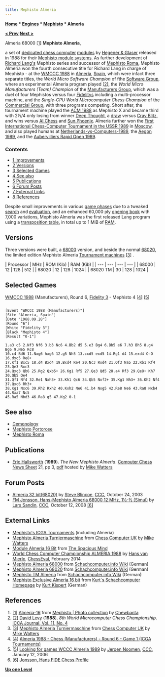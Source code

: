 ```yaml
---
title: Mephisto Almeria
---
```

**[Home](Home "Home") \* [Engines](Engines "Engines") \* [Mephisto](Mephisto "Mephisto") \* Almeria**


**[< Prev](Mephisto_Roma "Mephisto Roma") [Next >](Mephisto_Portorose "Mephisto Portorose")**



 [](https://www.flickr.com/photos/10261668@N05/859082106/in/album-72157600922171154/) Almeria 68000 <a id="cite-note-1" href="#cite-ref-1">[1]</a> 
**Mephisto Almeria**,  

a set of [dedicated chess computer](Dedicated_Chess_Computers "Dedicated Chess Computers") [modules](Module "Module") by [Hegener & Glaser](Hegener_%26_Glaser "Hegener & Glaser") released in 1988 for their [Mephisto module systems](Mephisto_Module_Systems "Mephisto Module Systems"). As further development of [Richard Lang's](Richard_Lang "Richard Lang") Mephisto series and successor of [Mephisto Roma](Mephisto_Roma "Mephisto Roma"), Mephisto Almeria won the fourth consecutive title for Richard Lang in charge of Mephisto - at the [WMCCC 1988](WMCCC_1988 "WMCCC 1988") in [Almería](https://en.wikipedia.org/wiki/Almer%C3%ADa), [Spain](https://en.wikipedia.org/wiki/Spain), which were infact three separate titles, the *World Micro Software Champion* of fthe [Software Group](WMCCC_1988#Software "WMCCC 1988"), where an experimental Almeria program played <a id="cite-note-2" href="#cite-ref-2">[2]</a>, the *World Micro Manufacturers (Team) Champion* of the [Manufacturers Group](WMCCC_1988#Manufacturers "WMCCC 1988"), which was a duel of four Mephistos versus four [Fidelitys](Fidelity "Fidelity") including a multi-processor machine, and the *Single-CPU World Microcomputer Chess Champion* of the [Commercial Group](WMCCC_1988#Commercial "WMCCC 1988"), with three programs competing. Short after, the tournament machine played the [ACM 1988](ACM_1988 "ACM 1988") as Mephisto X and became third with 2½/4 only losing from winner [Deep Thought](Deep_Thought "Deep Thought"), a [draw](ACM_1988#MephistoCrayBlitz "ACM 1988") versus [Cray Blitz](Cray_Blitz "Cray Blitz"), and wins versus [AI Chess](AI_Chess "AI Chess") and [Sun Phoenix](Phoenix "Phoenix"). Almeria further won the [First International Chess-Computer Tournament in the USSR 1989](First_International_Chess-Computer_Tournament_in_the_USSR_1989 "First International Chess-Computer Tournament in the USSR 1989") in [Moscow](https://en.wikipedia.org/wiki/Moscow), and also played humans at [Netherlands-vs-Computers-1989](Netherlands-vs-Computers-1989 "Netherlands-vs-Computers-1989"), the [Aegon 1989](Aegon_1989 "Aegon 1989"), and the [Aubervilliers Rapid Open 1989](Aubervilliers_Rapid_Open#1989 "Aubervilliers Rapid Open"). 



### Contents


* [1 Improvements](#improvements)
* [2 Versions](#versions)
* [3 Selected Games](#selected-games)
* [4 See also](#see-also)
* [5 Publications](#publications)
* [6 Forum Posts](#forum-posts)
* [7 External Links](#external-links)
* [8 References](#references)






Despite small improvements in various [game phases](Game_Phases "Game Phases") due to a tweaked [search](Search "Search") and [evaluation](Evaluation "Evaluation"), and an enhanced 60,000 ply [opening book](Opening_Book "Opening Book") with 7,000 variations, Mephisto Almeria was the first released Lang program using a [transposition table](Transposition_Table "Transposition Table"), in total up to 1 MiB of [RAM](Memory#RAM "Memory").



## Versions


Three versions were built, a [68000](68000 "68000") version, and beside the normal [68020](68020 "68020"), the limited edition Mephisto Almeria [Tournament machines](https://en.wikipedia.org/wiki/Mephisto_%28chess_computer%29#Tournament_machines) <a id="cite-note-3" href="#cite-ref-3">[3]</a> .





|  Processor
 |  MHz
 |  ROM (Kib)
 |  RAM (Kib)
 |
| --- | --- | --- | --- |
|  68000
 |  12
 |  128
 |  512
 |
|  68020
 |  12
 |  128
 |  1024
 |
|  68020 TM
 |  30
 |  128
 |  1024
 |


## Selected Games


[WMCCC 1988](WMCCC_1988 "WMCCC 1988") (Manufacturers), Round 6, [Fidelity 3](Fidelity "Fidelity") - Mephisto 4 <a id="cite-note-4" href="#cite-ref-4">[4]</a> <a id="cite-note-5" href="#cite-ref-5">[5]</a>




```

[Event "WMCCC 1988 (Manufacturers)"]
[Site "Almeria, Spain"]
[Date "1988.09.28"]
[Round "6"]
[White "Fidelity 3"]
[Black "Mephisto 4"]
[Result "0-1"]

1.a3 c5 2.Nf3 Nf6 3.b3 Nc6 4.Bb2 d5 5.e3 Bg4 6.Bb5 e6 7.h3 Bh5 8.g4 Bg6 9.Ne5 Rc8 
10.c4 Bd6 11.Nxg6 hxg6 12.g5 Nh5 13.cxd5 exd5 14.Rg1 d4 15.exd4 O-O 16.dxc5 Re8+ 
17.Kf1 Bxc5 18.d4 Bxd4 19.Bxd4 Re4 20.Nc3 Rxd4 21.Qf3 Na5 22.Rb1 Rf4 23.Qe3 Rxc3 
24.Qxc3 Qb6 25.Rg2 Qxb5+ 26.Kg1 Rf5 27.Qe3 Qd5 28.a4 Rf3 29.Qe8+ Kh7 30.Qb5 Qe4 
31.Qf1 Nf4 32.Re1 Nxh3+ 33.Kh1 Qc6 34.Qb5 Nxf2+ 35.Kg1 Nh3+ 36.Kh2 Nf4 37.Qxc6 Rh3+ 
38.Kg1 Nxc6 39.Rh2 Rxh2 40.Kxh2 Ne6 41.b4 Nxg5 42.Re8 Ne6 43.Ra8 Nxb4 44.Rxa7 Nc5 
45.Ra5 Nbd3 46.Ra8 g5 47.Kg2 0-1

```

## See also


* [Demonology](Category:Demonology "Category:Demonology")
* [Mephisto Portorose](Mephisto_Portorose "Mephisto Portorose")
* [Mephisto Roma](Mephisto_Roma "Mephisto Roma")


## Publications


* [Eric Hallsworth](Eric_Hallsworth "Eric Hallsworth") (**1989**). *The New Mephisto Almeria*. [Computer Chess News Sheet](Selective_Search "Selective Search") 21, pp 3, [pdf](http://www.chesscomputeruk.com/SS_21.pdf) hosted by [Mike Watters](Mike_Watters "Mike Watters")


## Forum Posts


* [Almeria 32 bit(68020)](https://www.stmintz.com/ccc/index.php?id=323455) by [Steve Blincoe](Steve_Blincoe "Steve Blincoe"), [CCC](CCC "CCC"), October 24, 2003
* [FM Jonsson, Hans-Mephisto Almeria 68000 12 MHz, 1½-½ (Simul)](http://www.talkchess.com/forum/viewtopic.php?t=24344) by [Lars Sandin](index.php?title=Lars_Sandin&action=edit&redlink=1 "Lars Sandin (page does not exist)"), [CCC](CCC "CCC"), October 12, 2008 <a id="cite-note-6" href="#cite-ref-6">[6]</a>


## External Links


* [Mephisto's ICGA Tournaments](https://www.game-ai-forum.org/icga-tournaments/program.php?id=202) (including Almeria)
* [Mephisto Almeria Turniermaschine](http://www.chesscomputeruk.com/html/mephisto_almeria_turniermaschi.html) from [Chess Computer UK](http://www.chesscomputeruk.com/index.html) by [Mike Watters](Mike_Watters "Mike Watters")
* [Module Almeria 16 Bit](http://www.spacious-mind.com/html/module_almeria_16_bit.html) from [The Spacious Mind](The_Spacious_Mind "The Spacious Mind")
* [World Chess Computer Championship ALMERIA 1988](http://chesseval.com/WorldChampion/Almeria1988.htm) by [Hans van Mierlo](index.php?title=Hans_van_Mierlo&action=edit&redlink=1 "Hans van Mierlo (page does not exist)"), [ChessEval](http://www.chesseval.com/index.html), February 2014
* [Mephisto Almeria 68000](http://www.schach-computer.info/wiki/index.php/Mephisto_Almeria_68000) from [Schachcomputer.info Wiki](http://www.schach-computer.info/wiki/index.php/Hauptseite_En) (German)
* [Mephisto Almeria 68020](http://www.schach-computer.info/wiki/index.php/Mephisto_Almeria_68020) from [Schachcomputer.info Wiki](http://www.schach-computer.info/wiki/index.php/Hauptseite_En) (German)
* [Mephisto TM Almeria](http://www.schach-computer.info/wiki/index.php/Mephisto_TM_Almeria) from [Schachcomputer.info Wiki](http://www.schach-computer.info/wiki/index.php/Hauptseite_En) (German)
* [Mephisto Exclusive Almeria 16 bit](http://www.schachcomputer.at/almeria.htm) from [Kurt´s Schachcomputer Homepage](http://www.schachcomputer.at/index.htm) by [Kurt Kispert](Kurt_Kispert "Kurt Kispert") (German)


## References


1. <a id="cite-ref-1" href="#cite-note-1">[1]</a> [Almeria-16](https://www.flickr.com/photos/10261668@N05/859082106/in/album-72157600922171154/) from [Mephisto | Photo collection](http://www.flickr.com/photos/10261668@N05/sets/72157600922171154/) by [Chewbanta](Steve_Blincoe "Steve Blincoe")
2. <a id="cite-ref-2" href="#cite-note-2">[2]</a>  [David Levy](David_Levy "David Levy") (**1988**). *8th World Microcomputer Chess Championship*. [ICCA Journal, Vol. 11, No. 4](ICGA_Journal#11_4 "ICGA Journal")
3. <a id="cite-ref-3" href="#cite-note-3">[3]</a> [Mephisto Almeria Turniermaschine](http://www.chesscomputeruk.com/html/mephisto_almeria_turniermaschi.html) from [Chess Computer UK](http://www.chesscomputeruk.com/index.html) by [Mike Watters](Mike_Watters "Mike Watters")
4. <a id="cite-ref-4" href="#cite-note-4">[4]</a> [Almeria 1988 - Chess (Manufacturers) - Round 6 - Game 1 (ICGA Tournaments)](http://www.grappa.univ-lille3.fr/icga/round.php?tournament=158&round=6&id=1)
5. <a id="cite-ref-5" href="#cite-note-5">[5]</a> [Looking for games WCCC Almeria 1989](https://www.stmintz.com/ccc/index.php?id=478965) by [Jeroen Noomen](Jeroen_Noomen "Jeroen Noomen"), [CCC](CCC "CCC"), January 12, 2006
6. <a id="cite-ref-6" href="#cite-note-6">[6]</a> [Jonsson, Hans FIDE Chess Profile](http://ratings.fide.com/card.phtml?event=1700820)

**[Up one Level](Mephisto "Mephisto")**







 
